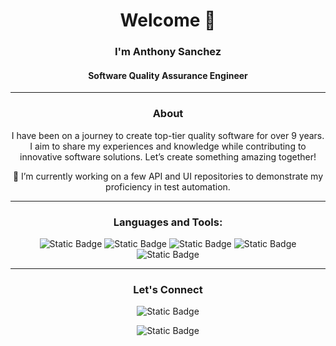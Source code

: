 <div align="center">
  
# Welcome 👋 
### I'm Anthony Sanchez
#### Software Quality Assurance Engineer
***
### About
I have been on a journey to create top-tier quality software for over 9 years. I aim to share my experiences and knowledge while contributing to innovative software solutions. Let’s create something amazing together!

🔭 I’m currently working on a few API and UI repositories to demonstrate my proficiency in test automation.
***
### Languages and Tools:

![Static Badge](https://img.shields.io/badge/javascript-%20%23000000?logo=javascript&logoColor=%20%23000000&labelColor=white&color=blue)
![Static Badge](https://img.shields.io/badge/python-%233776AB?logo=python&logoColor=%233776AB&labelColor=white&color=blue) 
![Static Badge](https://img.shields.io/badge/selenium-%2343B02A?logo=selenium&logoColor=%2343B02A&labelColor=white&color=blue)
![Static Badge](https://img.shields.io/badge/cypress-%2369D3A7?logo=cypress&logoColor=%2369D3A7&labelColor=white&color=blue)
![Static Badge](https://img.shields.io/badge/postman-%23FF6C37?logo=postman&logoColor=%23FF6C37&labelColor=white&color=blue)

***
### Let's Connect
![Static Badge](https://img.shields.io/badge/The%20Quality%20Assurance%20Engineer-%2321759B?logo=wordpress&logoColor=%2321759B&labelColor=white&color=blue&link=https%3A%2F%2Ftheqae.com)

![Static Badge](https://img.shields.io/badge/LinkedIn-%230A66C2?logo=linkedIn&logoColor=%230A66C2&labelColor=white&color=blue&link=https%3A%2F%2Fwww.linkedin.com%2Fin%2Fsanchezant%2F)
</div>
<!--
**theqae/theqae** is a ✨ _special_ ✨ repository because its `README.md` (this file) appears on your GitHub profile.

Here are some ideas to get you started:

- 🔭 I’m currently working on ...
- 🌱 I’m currently learning ...
- 👯 I’m looking to collaborate on ...
- 🤔 I’m looking for help with ...
- 💬 Ask me about ...
- 📫 How to reach me: ...
- 😄 Pronouns: ...
- ⚡ Fun fact: ...
-->

